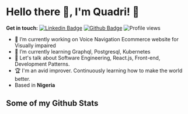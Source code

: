 # Hello there 👋, I'm Quadri! 🦦

**Get in touch:**
[![Linkedin Badge](https://img.shields.io/badge/-yusufkolawole-0072b1?style=flat&logo=Linkedin&logoColor=white&link=https://www.linkedin.com/in/yusufquadrik/)](https://www.linkedin.com/in/yusufquadrik/) [![Github Badge](https://img.shields.io/badge/-pedes-grey?style=flat&logo=github&logoColor=white&link=https://github.com/pedes/)](https://www.github.com/pedes/) ![Profile views](https://gpvc.arturio.dev/pedes)

<!-- ![universe-frame](https://i.giphy.com/media/J39gurpvL7SHpnTTJB/giphy.webp "Universe Big Bang") -->

<!--
**pedes/pedes** is a ✨ _special_ ✨ repository because its `README.md` (this file) appears on your GitHub profile.

Here are some ideas to get you started:

- 🔭 I’m currently working on Voice Navigation Ecommerce website for Visually impaired
- 🌱 I’m currently learning Graphql, Postgresql, Kubernetes
- 👯 I’m looking to collaborate on ...
- 🤔 I’m looking for help with ...
- 💬 Ask me about ...
- 📫 How to reach me: ...
- 😄 Pronouns: ...
- ⚡ Fun fact: ...
-->

<!-- - 📫 Let's get social: <a href="https://www.linkedin.com/in/andrespedes12/"> <img src="https://img.shields.io/badge/-LinkedIn-%233781da" alt="LinkedIn"/></a>   -->

- 🔭 I’m currently working on Voice Navigation Ecommerce website for Visually impaired
- 🌱 I’m currently learning Graphql, Postgresql, Kubernetes
- 💬 Let's talk about Software Engineering, React.js, Front-end, Development Patterns.
- 🏆 I'm an avid improver. Continuously learning how to make the world better.
- Based in **Nigeria**

## Some of my Github Stats
<!-- [![All Stats](https://github-readme-stats-axpwmfcg3.vercel.app/api?username=pedes&show_icons=true&include_all_commits=true&count_private=true&hide=contribs)](https://github.com/pedes/github-readme-stats)
[![Top Langs](https://github-readme-stats-axpwmfcg3.vercel.app/api/top-langs/?username=pedes&layout=compact)](https://github.com/pedes/github-readme-stats)
 -->

<!--![Pedes's github stats](https://github-readme-stats.vercel.app/api?username=pedes) -->
